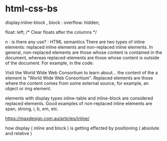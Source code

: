 # html-css-bs

display:inline-block , block : overflow: hidden;

float: left; /* Clear floats after the columns */

n : is there any use? : HTML semantics
There are two types of inline elements: replaced inline elements and non-replaced inline elements. In general, non-replaced elements are those whose content is contained in the document, whereas replaced-elements are those whose content is outside of the document. For example, in the code:

Visit the World Wide Web Consortium to learn about... the content of the a element is "World Wide Web Consortium". Replaced elements are those where the content comes from some external source, for example, an object or img element.

elements with display types inline-table and inline-block are considered replaced elements. Good examples of non-replaced inline elements are span, strong, i, b, em, etc.

https://maxdesign.com.au/articles/inline/

how display ( inline and block ) is getting effected by positioning ( absolute and relative )
